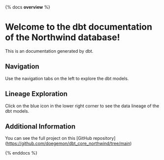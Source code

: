 {% docs __overview__ %}

# Welcome to the dbt documentation of the Northwind database!

This is an documentation generated by dbt.

## Navigation

Use the navigation tabs on the left to explore the dbt models.

## Lineage Exploration

Click on the blue icon in the lower right corner to see the data lineage of the dbt models.

## Additional Information

You can see the full project on this [GitHub repository] (<https://github.com/doegemon/dbt_core_northwind/tree/main>)

{% enddocs %}
